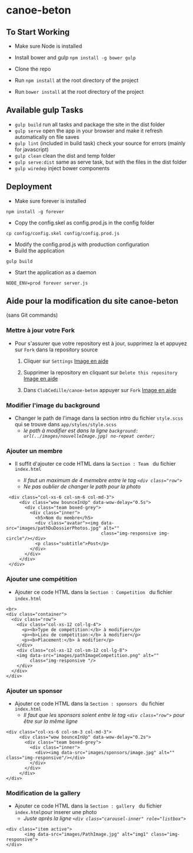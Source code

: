 # canoe-beton

## To Start Working

- Make sure Node is installed

- Install bower and gulp ```npm install -g bower gulp```  

- Clone the repo

- Run ```npm install``` at the root directory of the project

- Run ```bower install``` at the root directory of the project

## Available gulp Tasks

- ```gulp build``` run all tasks and package the site in the dist folder
- ```gulp serve``` open the app in your browser and make it refresh automatically on file saves
- ```gulp lint``` (included in build task) check your source for errors (mainly for javascript)
- ```gulp clean``` clean the dist and temp folder
- ```gulp serve:dist``` same as serve task, but with the files in the dist folder
- ```gulp wiredep``` inject bower components

## Deployment
- Make sure forever is installed
```
npm install -g forever
```
- Copy the config.skel as config.prod.js in the config folder
```
cp config/config.skel config/config.prod.js
```
- Modify the config.prod.js with production configuration
- Build the application
```
gulp build
```
- Start the application as a daemon
```
NODE_ENV=prod forever server.js
```

## Aide pour la modification du site canoe-beton
(sans Git commands)

### Mettre à jour votre Fork

- Pour s'assurer que votre repository est à jour, supprimez la et appuyez sur `Fork` dans la repository source 
 
    1. Cliquer sur `Settings`  [Image en aide](https://github.com/jalilbengoufa/Help_canoe-beton/blob/master/1.png)

    2. Supprimer la repository en cliquant sur `Delete this repository` [Image en aide](https://github.com/jalilbengoufa/Help_canoe-beton/blob/master/2.png )
    3. Dans `ClubCedille/canoe-beton`  appuyer sur  `Fork` [Image en aide](https://github.com/jalilbengoufa/Help_canoe-beton/blob/master/3.png)


### Modifier l'image du background

- Changer le path de l'image dans la section intro du fichier `style.scss` qui se trouve dans `app/styles/style.scss`
  - *le path à modifier est dans la ligne `background: url(../images/nouvelleImage.jpg) no-repeat center;`*


### Ajouter un membre

 - Il suffit d'ajouter ce code HTML dans la `Section : Team ` du fichier `index.html`
 
    - *Il faut un maximum de 4 memebre entre le tag `<div class="row">`*
    - *Ne pas oublier de changer le path pour la photo*
    
 ```
  <div class="col-xs-6 col-sm-6 col-md-3">
      <div class="wow bounceInUp" data-wow-delay="0.5s">
        <div class="team boxed-grey">
          <div class="inner">
            <h5>Nom du membre</h5>
            <div class="avatar"><img data-src="images/pathDuDossierPhotos.jpg" alt=""
                                     class="img-responsive img-circle"/></div>
            <p class="subtitle">Post</p>
          </div>
        </div>
      </div>
  </div>
 ```
 
 ### Ajouter une compétition
 
 - Ajouter ce code HTML dans la `Section : Competition ` du fichier `index.html`
  ```
  <br>
  <div class="container">
    <div class="row">
      <div class="col-xs-12 col-lg-4">
        <p><b>Type de compétition:</b> à modifier</p>
        <p><b>Lieu de compétition:</b> à modifier</p>
        <p><b>Placement:</b> à modifier</p>
      </div>
      <div class="col-xs-12 col-sm-12 col-lg-8">
      <img data-src="images/pathImageCompetition.png" alt=""
           class="img-responsive "/>
      </div>
    </div>
</div>
  ``` 
  
### Ajouter un sponsor

 - Ajouter ce code HTML dans la `Section : sponsors ` du fichier `index.html`
   - *Il faut que les sponsors soient entre le tag `<div class="row">` pour être sur la même ligne*
  ``` 
  <div class="col-xs-6 col-sm-3 col-md-3">
       <div class="wow bounceInUp" data-wow-delay="0.2s">
         <div class="team boxed-grey">
           <div class="inner">
             <div><img data-src="images/sponsors/image.jpg" alt="" class="img-responsive"/></div>
           </div>
         </div>
       </div>
  </div>
  ``` 
  
### Modification de la gallery 

 - Ajouter ce code HTML dans la `Section : gallery ` du fichier `index.html`pour inserer une photo 
   - *Juste après la ligne  `<div class="carousel-inner" role="listbox">`*
 
 ``` 
 <div class="item active">
        <img data-src="images/PathImage.jpg" alt="img1" class="img-responsive">
 </div>
 
 ``` 

